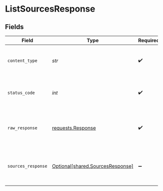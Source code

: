 # ListSourcesResponse


## Fields

| Field                                                                                                                                                                                                                                                                                                     | Type                                                                                                                                                                                                                                                                                                      | Required                                                                                                                                                                                                                                                                                                  | Description                                                                                                                                                                                                                                                                                               | Example                                                                                                                                                                                                                                                                                                   |
| --------------------------------------------------------------------------------------------------------------------------------------------------------------------------------------------------------------------------------------------------------------------------------------------------------- | --------------------------------------------------------------------------------------------------------------------------------------------------------------------------------------------------------------------------------------------------------------------------------------------------------- | --------------------------------------------------------------------------------------------------------------------------------------------------------------------------------------------------------------------------------------------------------------------------------------------------------- | --------------------------------------------------------------------------------------------------------------------------------------------------------------------------------------------------------------------------------------------------------------------------------------------------------- | --------------------------------------------------------------------------------------------------------------------------------------------------------------------------------------------------------------------------------------------------------------------------------------------------------- |
| `content_type`                                                                                                                                                                                                                                                                                            | *str*                                                                                                                                                                                                                                                                                                     | :heavy_check_mark:                                                                                                                                                                                                                                                                                        | HTTP response content type for this operation                                                                                                                                                                                                                                                             |                                                                                                                                                                                                                                                                                                           |
| `status_code`                                                                                                                                                                                                                                                                                             | *int*                                                                                                                                                                                                                                                                                                     | :heavy_check_mark:                                                                                                                                                                                                                                                                                        | HTTP response status code for this operation                                                                                                                                                                                                                                                              |                                                                                                                                                                                                                                                                                                           |
| `raw_response`                                                                                                                                                                                                                                                                                            | [requests.Response](https://requests.readthedocs.io/en/latest/api/#requests.Response)                                                                                                                                                                                                                     | :heavy_check_mark:                                                                                                                                                                                                                                                                                        | Raw HTTP response; suitable for custom response parsing                                                                                                                                                                                                                                                   |                                                                                                                                                                                                                                                                                                           |
| `sources_response`                                                                                                                                                                                                                                                                                        | [Optional[shared.SourcesResponse]](../../models/shared/sourcesresponse.md)                                                                                                                                                                                                                                | :heavy_minus_sign:                                                                                                                                                                                                                                                                                        | Successful operation                                                                                                                                                                                                                                                                                      | {"next":"https://api.airbyte.com/v1/sources?limit=5&offset=10","previous":"https://api.airbyte.com/v1/sources?limit=5&offset=0","data":{"sourceId":"18dccc91-0ab1-4f72-9ed7-0b8fc27c5826","name":"Analytics Team Postgres","sourceType":"postgres","workspaceId":"871d9b60-11d1-44cb-8c92-c246d53bf87e"}} |